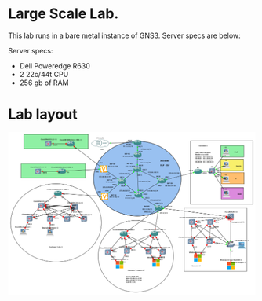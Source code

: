 # Large Scale Lab. 

This lab runs in a bare metal instance of GNS3. Server specs are below: 

Server specs: 
  - Dell Poweredge R630
  - 2 22c/44t CPU
  - 256 gb of RAM



# Lab layout 

![image](src/images/large-scale-02.png "Lab Topology Diagram")
